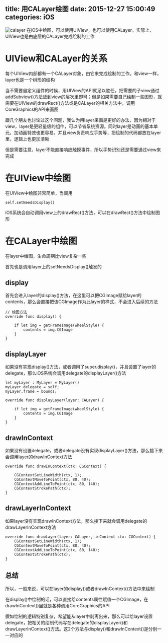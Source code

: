 title: 用CALayer绘图
date: 2015-12-27 15:00:49
categories: iOS
---
![calayer](http://pic.kyfxbl.com/calayer.jpeg)
在iOS中绘图，可以使用UIView，也可以使用CALayer。实际上，UIView也是由底层的CALayer完成绘制的工作
<!--more-->

# UIView和CALayer的关系

每个UIView内部都有一个CALayer对象，由它来完成绘制的工作。和view一样，layer也是一个树形的结构

当不需要自定义组件的时候，用UIView的API就足以胜任，把需要的子view通过addSubview()方法放到view的层次里即可；但是如果需要自己绘制一些图形，就需要在UIView的drawRect()方法或是CALayer的相关方法中，调用CoreGraphics的API来画图

跟几个朋友也讨论过这个问题，我认为用layer来画是更好的办法，因为相对于view，layer是更轻量级的组件，可以节省系统资源。同时layer是动画的基本单元，加动画特效也更容易。并且view负责响应手势等，把绘制的代码都放在layer里，逻辑上也更加清晰

但是需要注意，layer不能直接响应触摸事件，所以手势识别还是需要通过view来完成

# 在UIView中绘图

在UIView中绘图非常简单，当调用
```
self.setNeedsDisplay()
```

iOS系统会自动调用view上的drawRect()方法，可以在drawRect()方法中绘制图形

# 在CALayer中绘图

在layer中绘图，生命周期比view复杂一些

首先也是调用layer上的setNeedsDisplay()触发的

## display

首先会进入layer的display()方法，在这里可以把CGImage赋给layer的contents，那么会直接把该CGImage作为此layer的样式，不会进入后续的方法
```
// 绘图方法
override func display() {
        
    if let img = getFrameImage(wheelStyle) {
        contents = img.CGImage
    }        
}
```

## displayLayer

如果没有实现display()方法，或者调用了super.display()，并且设置了layer的delegate，那么iOS系统会调用delegate的displayLayer()方法

```
let myLayer : MyLayer = MyLayer()
myLayer.delegate = self;
myLayer.frame = bounds;
```

```
override func displayLayer(layer: CALayer) {

    if let img = getFrameImage(wheelStyle) {
        contents = img.CGImage
    }
}
```

## drawInContext

如果没有设置delegate，或者delegate没有实现displayLayer()方法，那么接下来会调用layer的drawInContext方法

```
override func drawInContext(ctx: CGContext) {
        
    CGContextSetLineWidth(ctx, 1);
    CGContextMoveToPoint(ctx, 80, 40);
    CGContextAddLineToPoint(ctx, 80, 140);
    CGContextStrokePath(ctx);
}
```

## drawLayerInContext

如果layer没有实现drawInContext方法，那么接下来就会调用delegate的drawLayerInContext方法

```
override func drawLayer(layer: CALayer, inContext ctx: CGContext) {
    CGContextSetLineWidth(ctx, 1);
    CGContextMoveToPoint(ctx, 80, 40);
    CGContextAddLineToPoint(ctx, 80, 140);
    CGContextStrokePath(ctx);
}
```

## 总结

所以，一般来说，可以在layer的display()或者drawInContext()方法中来绘制

在display()中绘制的话，可以直接给contents属性赋值一个CGImage，在drawInContext()里就是各种调用CoreGraphics的API

假如绘制的逻辑特别复杂，希望能从layer中剥离出来，那么可以给layer设置delegate，把相关的绘制代码写在delegate的displayLayer()和drawLayerInContext()方法。这2个方法与display()和drawInContext()是分别一一对应的
